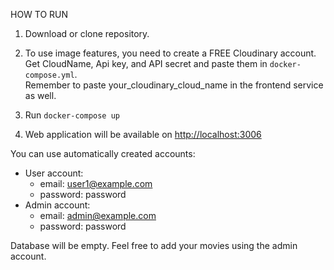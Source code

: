 HOW TO RUN

1. Download or clone repository.

2. To use image features, you need to create a FREE Cloudinary account. Get CloudName, Api key, and API secret and paste them in `docker-compose.yml`.  
   Remember to paste your_cloudinary_cloud_name in the frontend service as well.

3. Run `docker-compose up`

4. Web application will be available on [http://localhost:3006](http://localhost:3006)

You can use automatically created accounts:  
- User account:  
  - email: user1@example.com  
  - password: password  
- Admin account:  
  - email: admin@example.com  
  - password: password

Database will be empty. Feel free to add your movies using the admin account.
